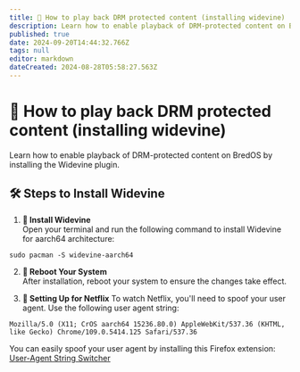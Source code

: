 ```yaml
---
title: 🎥 How to play back DRM protected content (installing widevine)
description: Learn how to enable playback of DRM-protected content on BredOS by installing the Widevine plugin
published: true
date: 2024-09-20T14:44:32.766Z
tags: null
editor: markdown
dateCreated: 2024-08-28T05:58:27.563Z
---
```


# 🎥 How to play back DRM protected content (installing widevine)

Learn how to enable playback of DRM-protected content on BredOS by installing the Widevine plugin.

## 🛠️ Steps to Install Widevine

1. **🔧 Install Widevine**\
   Open your terminal and run the following command to install Widevine for aarch64 architecture:

```
sudo pacman -S widevine-aarch64
```

2. **🔄 Reboot Your System**\
   After installation, reboot your system to ensure the changes take effect.

3. **🍿 Setting Up for Netflix**
   To watch Netflix, you'll need to spoof your user agent. Use the following user agent string:

```
Mozilla/5.0 (X11; CrOS aarch64 15236.80.0) AppleWebKit/537.36 (KHTML, like Gecko) Chrome/109.0.5414.125 Safari/537.36
```

You can easily spoof your user agent by installing this Firefox extension: [User-Agent String Switcher](https://addons.mozilla.org/en-GB/firefox/addon/user-agent-string-switcher/)
